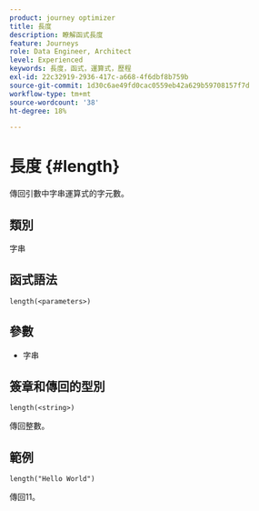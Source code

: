 ```yaml
---
product: journey optimizer
title: 長度
description: 瞭解函式長度
feature: Journeys
role: Data Engineer, Architect
level: Experienced
keywords: 長度，函式，運算式，歷程
exl-id: 22c32919-2936-417c-a668-4f6dbf8b759b
source-git-commit: 1d30c6ae49fd0cac0559eb42a629b59708157f7d
workflow-type: tm+mt
source-wordcount: '38'
ht-degree: 18%

---
```


# 長度 {#length}

傳回引數中字串運算式的字元數。

## 類別

字串

## 函式語法

`length(<parameters>)`

## 參數

* 字串

## 簽章和傳回的型別

`length(<string>)`

傳回整數。

## 範例

`length("Hello World")`

傳回11。
